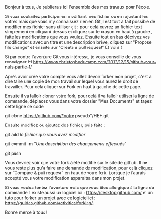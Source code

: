 Bonjour à tous, Je publierais ici l'ensemble des mes travaux pour l'école.

Si vous souhaitez participer en modifiant mes fichier ou en rajoutant les votres mais que vous n'y connaissez rien en Git, l est tout à fait possible de modifier mes fichier sans utiliser git : pour celà ouvrez un fichier text simplement en cliquant dessus et cliquez sur le crayon en haut à gauche , faite les modifications que vous voulez.
Ensuite tout en bas décrivez vos modifications avec un titre et une description brève, cliquez sur "Propose file change" et ensuite sur "Create a pull request" Et voilà !

Si par contre l'aventure Git vous intéresse, je vous conseille de vous renseigner ici https://www.christopheducamp.com/2013/12/15/github-pour-nuls-partie-1/

Après avoir créé votre compte vous allez devoir forker mon projet, c'est à dire faire une copie de mon travail sur lequel vous aurez le droit de travailler. Pour celà cliquer sur Fork en haut à gauche de cette page.

Ensuite il va falloir cloner votre fork, pour celà il va falloir utiliser la ligne de commande, déplacez vous dans votre dossier "Mes Documents" et tapez cette ligne de code

git clone https://github.com/*votre pseudo"/HEH.git

Ensuite modifiez ou ajoutez des fichier, puis faite :

git add *le fichier que vous avez modifier*

git commit -m "*Une description des changements effectués*"

git push

Vous devriez voir que votre fork à été modifié sur le site de github. Il ne vous reste plus qu'a faire une demande de modification, pour celà cliquez sur "Compare & pull request" en haut de votre fork. Lorsque je l'aurais accepté vous votre modification apparaitra dans mon projet.

Si vous voulez tentez l'aventure mais que vous êtes allergique à la ligne de commande il existe aussi un logiciel ici : https://desktop.github.com/ et un tuto pour forker un projet avec ce logiciel ici : https://guides.github.com/activities/forking/.

Bonne merde à tous !
